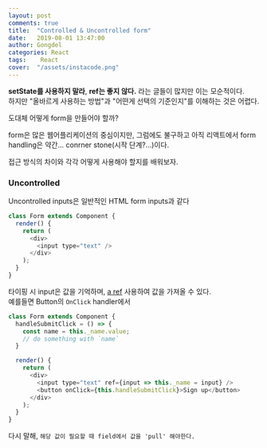 ```yaml
---
layout: post
comments: true
title:  "Controlled & Uncontrolled form"
date:   2019-08-01 13:47:00
author: Gongdel
categories: React
tags:	 React
cover:  "/assets/instacode.png"
---
```

**setState를 사용하지 말라**, **ref는 좋지 않다.** 라는 글들이 많지만 이는 모순적이다.  
하지만 "올바르게 사용하는 방법"과 "어떤게 선택의 기준인지"를 이해하는 것은 어렵다.  

도대체 어떻게 form을 만들어야 할까?  

form은 많은 웹어플리케이션의 중심이지만, 그럼에도 불구하고 아직 리액트에서 form handling은 약간... conrner stone(시작 단계?...)이다.  

접근 방식의 차이와 각각 어떻게 사용해야 할지를 배워보자.  

### Uncontrolled 
Uncontrolled inputs은 일반적인 HTML form inputs과 같다
~~~javascript
class Form extends Component {
  render() {
    return (
      <div>
        <input type="text" />
      </div>
    );
  }
}
~~~
타이핑 시 input은 값을 기억하며, [a ref](https://reactjs.org/docs/refs-and-the-dom.html) 사용하여 값을 가져올 수 있다.  
예를들면 Button의 `OnClick` handler에서
~~~javascript
class Form extends Component {
  handleSubmitClick = () => {
    const name = this._name.value;
    // do something with `name`
  }

  render() {
    return (
      <div>
        <input type="text" ref={input => this._name = input} />
        <button onClick={this.handleSubmitClick}>Sign up</button>
      </div>
    );
  }
}
~~~
다시 말해, `해당 값이 필요할 때 field에서 값을 'pull' 해야한다.` 
